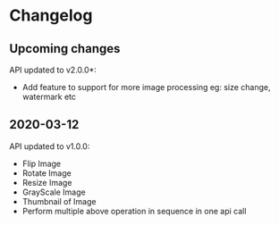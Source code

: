 # Changelog

## Upcoming changes
API updated to v2.0.0*:
- Add feature to support for more image processing eg: size change, watermark etc

## 2020-03-12

API updated to v1.0.0:
- Flip Image
- Rotate Image
- Resize Image
- GrayScale Image
- Thumbnail of Image
- Perform multiple above operation in sequence in one api call

